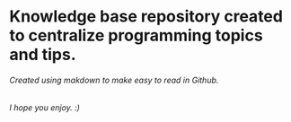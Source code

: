 # Knowledge base repository created to centralize programming topics and tips.
###### Created using makdown to make easy to read in Github.
###### I hope you enjoy. :)

